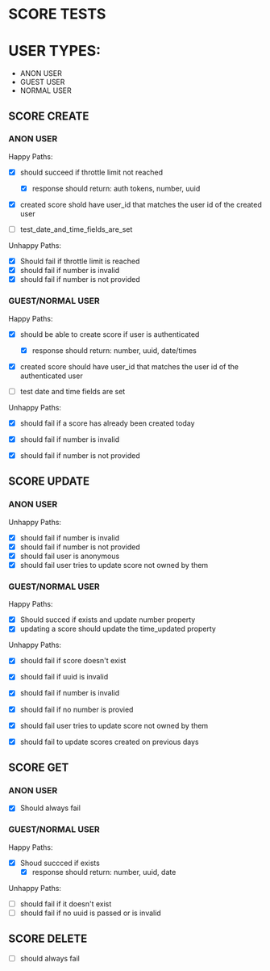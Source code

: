 # SCORE TESTS


# USER TYPES:
- ANON USER
- GUEST USER
- NORMAL USER


## SCORE CREATE

### ANON USER
Happy Paths:
- [x] should succeed if throttle limit not reached
    - [x] response should return: auth tokens, number, uuid
- [x] created score shold have user_id that matches the user id of the created user
- [ ] test_date_and_time_fields_are_set


Unhappy Paths:
- [x] Should fail if throttle limit is reached
- [x] should fail if number is invalid
- [x] should fail if number is not provided

### GUEST/NORMAL USER
Happy Paths:
- [x] should be able to create score if user is authenticated
    - [x] response should return: number, uuid, date/times
- [x] created score should have user_id that matches the user id of the authenticated user
- [ ] test date and time fields are set


Unhappy Paths:
- [x] should fail if a score has already been created today
- [x] should fail if number is invalid
- [x] should fail if number is not provided



## SCORE UPDATE

### ANON USER
Unhappy Paths:
- [x] should fail if number is invalid
- [x] should fail if number is not provided
- [x] should fail user is anonymous
- [x] should fail user tries to update score not owned by them

### GUEST/NORMAL USER

Happy Paths:
- [x] Should succed if exists and update number property
- [x] updating a score should update the time_updated property

Unhappy Paths:
- [x] should fail if score doesn't exist
- [x] should fail if uuid is invalid
- [x] should fail if number is invalid
- [x] should fail if no number is provied
- [x] should fail user tries to update score not owned by them
- [x] should fail to update scores created on previous days




## SCORE GET

### ANON USER
- [x] Should always fail

### GUEST/NORMAL USER

Happy Paths:
- [x] Shoud succced if exists
    - [x] response should return: number, uuid, date

Unhappy Paths:
- [ ] should fail if it doesn't exist
- [ ] should fail if no uuid is passed or is invalid

## SCORE DELETE
- [ ] should always fail